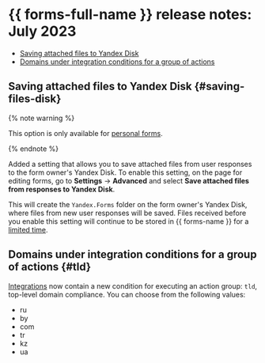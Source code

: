 # {{ forms-full-name }} release notes: July 2023

* [Saving attached files to Yandex Disk](#saving-files-disk)
* [Domains under integration conditions for a group of actions](#tld)


## Saving attached files to Yandex Disk {#saving-files-disk}

{% note warning %}

This option is only available for [personal forms](../personal-forms.md).

{% endnote %}

Added a setting that allows you to save attached files from user responses to the form owner's Yandex Disk. To enable this setting, on the page for editing forms, go to **Settings** → **Advanced** and select **Save attached files from responses to Yandex Disk**.

This will create the `Yandex.Forms` folder on the form owner's Yandex Disk, where files from new user responses will be saved. Files received before you enable this setting will continue to be stored in {{ forms-name }} for a [limited time](../answers.md#files).



## Domains under integration conditions for a group of actions {#tld}

[Integrations](../notifications.md#section_xlw_rjc_tbb) now contain a new condition for executing an action group: `tld`, top-level domain compliance. You can choose from the following values:

* ru
* by
* com
* tr
* kz
* ua